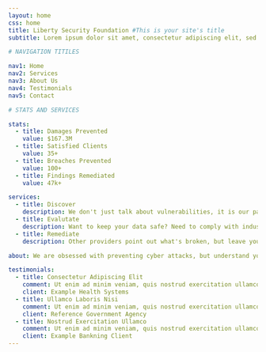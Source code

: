 ```yaml
---
layout: home
css: home 
title: Liberty Security Foundation #This is your site's title
subtitle: Lorem ipsum dolor sit amet, consectetur adipiscing elit, sed do eiusmod tempor incididunt ut labore et dolore magna aliqua. Ut enim ad minim veniam, quis nostrud exercitation ullamco laboris nisi ut aliquip ex ea commodo consequat.

# NAVIGATION TITILES

nav1: Home
nav2: Services
nav3: About Us
nav4: Testimonials
nav5: Contact

# STATS AND SERVICES

stats:
  - title: Damages Prevented
    value: $167.3M
  - title: Satisfied Clients
    value: 35+
  - title: Breaches Prevented
    value: 100+
  - title: Findings Remediated
    value: 47k+

services:
  - title: Discover
    description: We don't just talk about vulnerabilities, it is our passion to find them. Let us find the next big CVE in your product or business-critical service.
  - title: Evalutate
    description: Want to keep your data safe? Need to comply with industry or government regulations? Let us find your vulnerabilities before the bad guys do.
  - title: Remediate
    description: Other providers point out what's broken, but leave you to fix it. With our remediation services we'll stay with you until the problem is resolved.

about: We are obsessed with preventing cyber attacks, but understand your organization has other objectives. Knowing no organization intends to be insecure, we approach every client with the ethos of compassionate understanding. Our experts educate rather than chastise. Because if you understand, accept, and work to improve your cyber risk, vulnerabilities can be mitigated before losing access to files, having customer data leaked on the web, or suffering an embarrassing defacement attack.

testimonials:
  - title: Consectetur Adipiscing Elit
    comment: Ut enim ad minim veniam, quis nostrud exercitation ullamco laboris nisi ut aliquip ex ea commodo consequat.
    client: Example Health Systems
  - title: Ullamco Laboris Nisi
    comment: Ut enim ad minim veniam, quis nostrud exercitation ullamco laboris nisi ut aliquip ex ea commodo consequat.
    client: Reference Government Agency
  - title: Nostrud Exercitation Ullamco
    comment: Ut enim ad minim veniam, quis nostrud exercitation ullamco laboris nisi ut aliquip ex ea commodo consequat.
    client: Example Bankning Client
---
```

